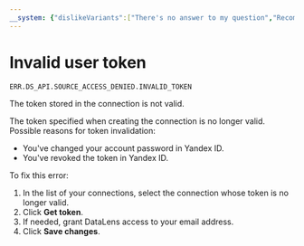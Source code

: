 ```yaml
---
__system: {"dislikeVariants":["There's no answer to my question","Recommendations aren't helpful","Content does not match the title","Other"]}
---
```

# Invalid user token

`ERR.DS_API.SOURCE_ACCESS_DENIED.INVALID_TOKEN`

The token stored in the connection is not valid.

The token specified when creating the connection is no longer valid.
Possible reasons for token invalidation:

* You've changed your account password in Yandex ID.
* You've revoked the token in Yandex ID.

To fix this error:

1. In the list of your connections, select the connection whose token is no longer valid.
1. Click **Get token**.
1. If needed, grant DataLens access to your email address.
1. Click **Save changes**.
